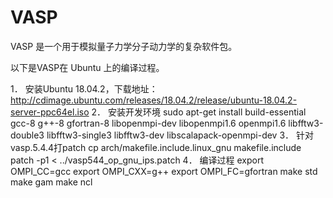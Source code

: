 # VASP
 VASP 是一个用于模拟量子力学分子动力学的复杂软件包。
 
 以下是VASP在 Ubuntu 上的编译过程。
 
1．	安装Ubuntu 18.04.2，下载地址：http://cdimage.ubuntu.com/releases/18.04.2/release/ubuntu-18.04.2-server-ppc64el.iso
2．	安装开发环境
sudo apt-get install build-essential gcc-8 g++-8 gfortran-8 libopenmpi-dev libopenmpi1.6 openmpi1.6 libfftw3-double3 libfftw3-single3 libfftw3-dev libscalapack-openmpi-dev
3．	针对vasp.5.4.4打patch
cp arch/makefile.include.linux_gnu makefile.include
patch -p1 < ../vasp544_op_gnu_ips.patch
4．	编译过程
export OMPI_CC=gcc
export OMPI_CXX=g++
export OMPI_FC=gfortran
make std
make gam
make ncl
